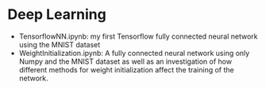 # Deep Learning

- TensorflowNN.ipynb: my first Tensorflow fully connected neural network using the MNIST dataset
- WeightInitialization.ipynb: A fully connected neural network using only Numpy and the MNIST dataset as well as an investigation of how different methods for weight initialization affect the training of the network.

